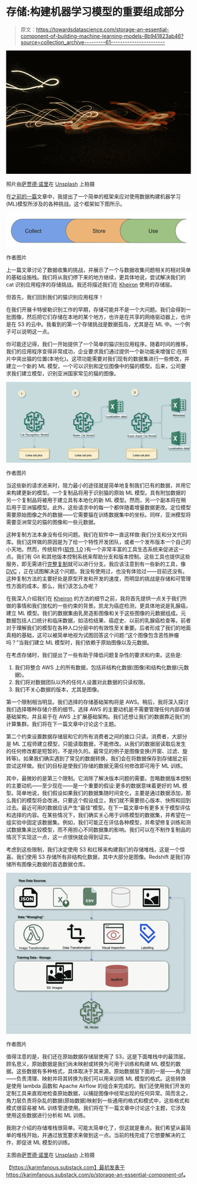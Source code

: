 # 存储:构建机器学习模型的重要组成部分

> 原文：<https://towardsdatascience.com/storage-an-essential-component-of-building-machine-learning-models-8b941823ab46?source=collection_archive---------61----------------------->

![](img/e72e42a316af6207a15336db91e37446.png)

照片由[萨贾德·诺里](https://unsplash.com/@sajad_sqs9966b?utm_source=unsplash&utm_medium=referral&utm_content=creditCopyText)在 [Unsplash](https://unsplash.com/t/experimental?utm_source=unsplash&utm_medium=referral&utm_content=creditCopyText) 上拍摄

在[之前的一篇](/so-you-want-to-build-ml-models-how-strong-are-your-data-jujitsu-skills-13fb3777c0ef)文章中，我提出了一个简单的框架来应对使用数据构建机器学习(ML)模型所涉及的各种挑战。这个框架如下图所示。

![](img/cb7a94df16f069a81ea3463ed75676ca.png)

作者图片

上一篇文章讨论了数据收集的挑战，并展示了一个与数据收集问题相关的相对简单的基础设施栈。我们将从我们停下来的地方继续，更具体地说，尝试解决我们的 cat 识别应用程序的存储挑战。我还将描述我们在 [Kheiron](https://www.kheironmed.com/) 使用的存储层。

但首先，我们回到我们的猫识别应用程序！

在我们开展卡特彼勒识别工作的早期，存储可能并不是一个大问题。我们会得到一批图像，然后把它们存储在本地的某个地方，也许是在共享的网络驱动器上，也许是在 S3 的云中。我看到的第一个存储挑战是数据孤岛，尤其是在 ML 中。一个例子可以说明这一点。

你可能还记得，我们一开始提供了一个简单的猫识别应用程序。随着时间的推移，我们的应用程序变得非常成功，企业要求我们通过提供一个新功能来增强它:在照片中突出猫的位置(本地化)。这项功能需要对我们现有的数据集进行一些修改，并建立一个新的 ML 模型，一个可以识别和定位图像中的猫的模型。后来，公司要求我们建立模型，识别亚洲国家常见的猫的图像。

![](img/209d8cce8b1fd4197bddee0d9b28a044.png)

作者图片

当这些新的请求进来时，阻力最小的途径就是简单地复制我们已有的数据，并用它来构建更新的模型。一个复制品将用于识别猫的原始 ML 模型。具有附加数据的另一个复制品将被用于建立具有本地化的新 ML 模型。然而，另一个副本将在稍后用于亚洲猫模型。此外，这些请求中的每一个都伴随着增量数据更改。定位模型需要原始图像之外的数据——它需要猫在训练数据集中的坐标。同样，亚洲模型将需要亚洲常见的猫的图像和一些元数据。

这种复制方法本身没有任何问题。我们在软件中一直这样做:我们分支和分叉代码库。我们这样做的原因是为了给一个特性开发团队，或者一个发布版本一个自己的小天地。然而，传统软件([软件 1.0](https://karimfanous.substack.com/p/software-20-vs-software-10) )有一个非常丰富的工具生态系统来促进这一点。我们有 Git 和其他版本控制系统来帮助分支和版本控制。这些工具也提供这些服务，即无需进行[完整复制](https://git-scm.com/book/en/v2/Git-Branching-Branches-in-a-Nutshell)就可以进行分支。我应该注意到有一些新的工具，像 [DVC](https://dvc.org/) ，正在试图解决这个问题。我没有使用过，也没有体验过——目前还没有。这种复制方法的主要好处是原型开发和开发的速度，而明显的挑战是存储和可管理性方面的成本。那么，我们该怎么办呢？

在我深入介绍我们在 [Kheiron](https://www.kheironmed.com/) 的方法的细节之前，我将首先提供一点关于我们所做的事情和我们放松的一些约束的背景。凯龙为癌症检测，更具体地说是乳腺癌，建立 ML 模型。我们的数据集由乳房造影图像和关于这些图像的元数据组成。元数据包括人口统计和临床数据，如活检结果、癌症史、以前的乳腺癌检查等。前者对于理解我们的模型在各种人口分层中的有效性至关重要。后者形成了我们的地面真相的基础，这可以被简单地视为试图回答这个问题:“这个图像包含恶性肿瘤吗？”当我们建立 ML 模型时，我们依赖于原始图像以及元数据。

在考虑存储时，我们提出了一些有助于降低问题复杂性的要求和约束。这些是:

1.  我们将整合 AWS 上的所有数据，包括非结构化数据(图像)和结构化数据(元数据)。
2.  我们将对数据团队以外的任何人设置对此数据的只读权限。
3.  我们不关心数据的版本，尤其是图像。

第一个限制相当明显。我们选择的存储基础架构将是 AWS。稍后，我将深入探讨我们选择哪种存储介质的细节。选择 AWS 的主要动机是不需要管理任何内部存储基础架构，并且易于在 AWS 上扩展基础架构。我们还想让我们的数据靠近我们的计算集群。我们将在下一篇文章中讨论这个主题。

第二个约束设置数据存储层和它的所有消费者之间的接口:只读。消费者，大部分是 ML 工程师建立模型，只能读取数据，不能修改。从我们的数据层读取后发生的任何修改都是短暂的，不是持久的。最常见的例子是图像变换(开窗、过滤、旋转等)。如果我们确实遇到了常见的数据转换，我们会在将数据保存到存储层之前尝试这样做。我们的目标是使我们存储的数据无需任何修改即可用于 ML 训练。

其中，最微妙的是第三个限制。它消除了解决版本问题的需要。忽略数据版本控制的主要动机——至少现在——是一个重要的假设:更多的数据意味着更好的 ML 模型。简单地说，我们假设如果我们的数据集随时间变化，主要是通过数据添加，那么我们的模型将会改进。只要这个假设成立，我们就不需要担心版本、快照和回到过去。最近可用的数据应该产生“最佳”模型。在下一篇文章中有更多关于模型评估和选择的内容。在某些情况下，我们确实关心用于训练模型的数据集，并希望在一组实验中固定该数据集。例如，我们可能正在评估各种模型，并希望修复训练和测试数据集来比较模型，而不用担心不同数据集的影响。我们可以在不制作复制品的情况下实现这一点，这一点很快就会得到证实。

考虑到这些限制，我们决定使用 S3 和红移来构建我们的存储堆栈，这是一个惊喜。我们使用 S3 存储所有非结构化数据，其中大部分是图像。Redshift 是我们存储所有图像元数据的首选数据仓库。

![](img/acef5926cf98b02601bdbddcae2cec95.png)

作者图片

值得注意的是，我们还在原始数据存储层使用了 S3，这是下面堆栈中的最顶层。顾名思义，原始数据是我们尚未映射或转换为可用于训练和构建 ML 模型的数据。这些数据有多种格式，具体取决于其来源。原始数据层下面的一层——角力层——负责清理、映射并将其转换为我们可以用来训练 ML 模型的格式。这些转换是使用 lambda 函数和 Apache Airflow 的组合来完成的。我们还使用我们开发的定制工具来直观地检查原始数据，以捕捉图像中经常出现的任何异常。简而言之，角力层负责将杂乱的数据(原始数据)映射到一些通用的格式和模式中，这些格式和模式很容易被 ML 训练管道使用。我们将在下一篇文章中讨论这个主题，它涉及使用这些数据进行分析和 ML 训练。

我刚才介绍的存储堆栈很简单。可能太简单化了，但这就是重点。我们希望从最简单的堆栈开始，并通过放宽要求来做到这一点。当前的栈完成了它想要解决的工作，即促进 ML 模型的训练。

主图由[萨贾德·诺里](https://unsplash.com/@sajad_sqs9966b?utm_source=unsplash&utm_medium=referral&utm_content=creditCopyText)在 [Unsplash](https://unsplash.com/t/experimental?utm_source=unsplash&utm_medium=referral&utm_content=creditCopyText) 上拍摄

【https://karimfanous.substack.com】最初发表于<https://karimfanous.substack.com/p/storage-an-essential-component-of>**。**
